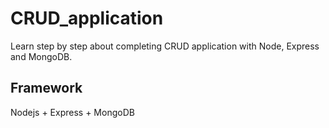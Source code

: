 # CRUD_application
Learn step by step about completing CRUD application with Node, Express and MongoDB.

## Framework
Nodejs + Express + MongoDB

